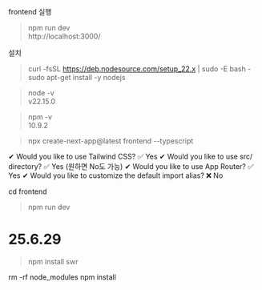 frontend 실행
> npm run dev \
> http://localhost:3000/


설치

> curl -fsSL https://deb.nodesource.com/setup_22.x | sudo -E bash -
sudo apt-get install -y nodejs


> node -v \
> v22.15.0

> npm -v \
> 10.9.2


> npx create-next-app@latest frontend --typescript

✔ Would you like to use Tailwind CSS?	✅ Yes
✔ Would you like to use src/ directory?	✅ Yes (원하면 No도 가능)
✔ Would you like to use App Router?	✅ Yes
✔ Would you like to customize the default import alias?	❌ No


cd frontend
> npm run dev


# 25.6.29
> npm install swr

rm -rf node_modules
npm install